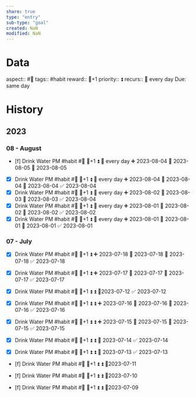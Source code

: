 ```yaml
---
share: true
type: "entry"
sub-type: "goal"
created: NaN 
modified: NaN
---
```

# Data
aspect:: #🌊
tags:: #habit
reward:: 🥄+1
priority:: ⏫
recurs:: 🔁 every day
Due: same day
# History
## 2023
### 08 - August
- [f] Drink Water PM #habit #🌊 🥄+1 ⏫ 🔁 every day ➕ 2023-08-04 🛫 2023-08-05 📅 2023-08-05
- [x] Drink Water PM #habit #🌊 🥄+1 ⏫ 🔁 every day ➕ 2023-08-04 🛫 2023-08-04 📅 2023-08-04 ✅ 2023-08-04
- [x] Drink Water PM #habit #🌊 🥄+1 ⏫ 🔁 every day ➕ 2023-08-02 🛫 2023-08-03 📅 2023-08-03 ✅ 2023-08-04
- [x] Drink Water PM #habit #🌊 🥄+1 ⏫ 🔁 every day ➕ 2023-08-01 🛫 2023-08-02 📅 2023-08-02 ✅ 2023-08-02
- [x] Drink Water PM #habit #🌊 🥄+1 ⏫ 🔁 every day ➕ 2023-08-01 🛫 2023-08-01 📅 2023-08-01 ✅ 2023-08-01
### 07 - July
- [x] Drink Water PM #habit #🌊 🥄+1 ⏫ ➕ 2023-07-18 🛫 2023-07-18 📅 2023-07-18 ✅ 2023-07-18
- [x] Drink Water PM #habit #🌊 🥄+1 ⏫ ➕ 2023-07-17 🛫 2023-07-17 📅 2023-07-17 ✅ 2023-07-17
- [x] Drink Water PM #habit #🌊 🥄+1 ⏫ ⏫ 📆2023-07-12 ✅ 2023-07-12

- [x] Drink Water PM #habit #🌊 🥄+1 ⏫ ⏫ ➕ 2023-07-16 🛫 2023-07-16 📅 2023-07-16 ✅ 2023-07-16

- [x] Drink Water PM #habit #🌊 🥄+1 ⏫ ⏫ ➕ 2023-07-15 🛫 2023-07-15 📅 2023-07-15 ✅ 2023-07-15
- [x] Drink Water PM #habit #🌊 🥄+1 ⏫ ⏫ 📅 2023-07-14 ✅ 2023-07-14
- [x] Drink Water PM #habit #🌊 🥄+1 ⏫ ⏫ 📅 2023-07-13 ✅ 2023-07-13
- [f] Drink Water PM #habit #🌊 🥄+1 ⏫ ⏫ 📆2023-07-11

- [f] Drink Water PM #habit #🌊 🥄+1 ⏫ ⏫ 📆2023-07-10




- [f] Drink Water PM #habit #🌊 🥄+1 ⏫ ⏫ 📆2023-07-09
